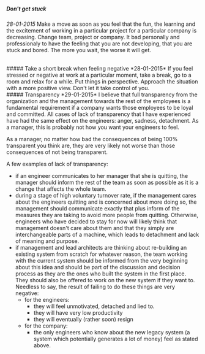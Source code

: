 ##### Don't get stuck
*28-01-2015* Make a move as soon as you feel that the fun, the learning and the excitement of working in a particular project for a particular company is decreasing. Change team, project or company. It bad personally and professionaly to have the feeling that you are not developing, that you are stuck and bored. The more you wait, the worse it will get.

<br />
##### Take a short break when feeling negative
*28-01-2015* If you feel stressed or negative at work at a particular moment, take a break, go to a room and relax for a while. Put things in perspective. Approach the situation with a more positive view. Don't let it take control of you.

<br />
##### Transparency
*29-01-2015* I believe that full transparency from the organization and the management towards the rest of the employees is a fundamental requirement if a company wants those employees to be loyal and committed. All cases of lack of transparency that I have experienced have had the same effect on the engineers: anger, sadness, detachment. As a manager, this is probably not how you want your engineers to feel.

As a manager, no matter how bad the consequences of being 100% transparent you think are, they are very likely not worse than those consequences of not being transparent.

A few examples of lack of transparency:
* if an engineer communicates to her manager that she is quitting, the manager should inform the rest of the team as soon as possible as it is a change that affects the whole team.
* during a stage of high voluntary turnover rate, if the management cares about the engineers quitting and is concerned about more doing so, the management should communicate exactly that plus inform of the measures they are taking to avoid more people from quitting. Otherwise, engineers who have decided to stay for now will likely think that management doesn't care about them and that they simply are interchangeable parts of a machine, which leads to detachment and lack of meaning and purpose.
* if management and lead architects are thinking about re-building an existing system from scratch for whatever reason, the team working with the current system should be informed from the very beginning about this idea and should be part of the discussion and decision process as they are the ones who built the system in the first place. They should also be offered to work on the new system if they want to. Needless to say, the result of failing to do these things are very negative:
  * for the engineers:
    * they will feel unmotivated, detached and lied to.
    * they will have very low productivity
    * they will eventually (rather soon) resign
  * for the company:
    * the only engineers who know about the new legacy system (a system which potentially generates a lot of money) feel as stated above.
